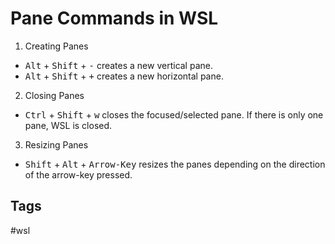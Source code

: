 # Pane Commands in WSL 
1. Creating Panes  
* <kbd>Alt</kbd> + <kbd>Shift</kbd> + <kbd>-</kbd> creates a new vertical pane.  
* <kbd>Alt</kbd> + <kbd>Shift</kbd> + <kbd>+</kbd> creates a new horizontal pane.  
2. Closing Panes  
* <kbd>Ctrl</kbd> + <kbd>Shift</kbd> + <kbd>w</kbd> closes the focused/selected pane. If there is only one pane, WSL is closed.    
3. Resizing Panes
* <kbd>Shift</kbd> + <kbd>Alt</kbd> + <kbd>Arrow-Key</kbd> resizes the panes depending on the direction of the arrow-key pressed.  

## Tags
#wsl
